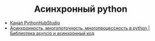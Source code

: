 <div style="text-align: center">
    <h1>Асинхронный python</h1>
</div>


*   [Канал PythonHubStudio](https://www.youtube.com/@PythonHubStudio)
*   [Асинхронность, многопоточность, многопроцессность в python | Библиотека asyncio и асинхронный код](https://www.youtube.com/watch?v=_4QY1nGFRY8&ab_channel=PythonHubStudio)
